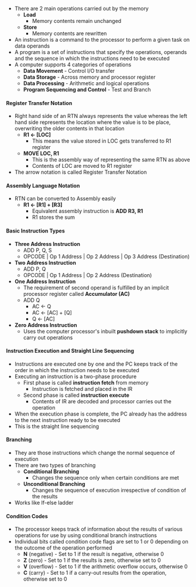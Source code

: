 * There are 2 main operations carried out by the memory
	* **Load**
		* Memory contents remain unchanged 
	* **Store**
		* Memory contents are rewritten
* An instruction is a command to the processor to perform a given task on data operands
* A program is a set of instructions that specify the operations, operands and the sequence in which the instructions need to be executed
* A computer supports 4 categories of operations
	* **Data Movement** - Control I/O transfer
	* **Data Storage** - Across memory and processor register
	* **Data Processing** - Arithmetic and logical operations 
	* **Program Sequencing and Control** - Test and Branch

#### Register Transfer Notation
* Right hand side of an RTN always represents the value whereas the left hand side represents the location where the value is to be place, overwriting the older contents in that location
	* **R1 <- [LOC]**
		* This means the value stored in LOC gets transferred to R1 register
	* **MOVE LOC, R1**
		* This is the assembly way of representing the same RTN as above
		* Contents of LOC are moved to R1 register
* The arrow notation is called Register Transfer Notation

#### Assembly Language Notation
* RTN can be converted to Assembly easily
	* **R1 <- [R1] + [R3]**
		* Equivalent assembly instruction is **ADD R3, R1**
		* R1 stores the sum

#### Basic Instruction Types
* **Three Address Instruction**
	* ADD P, Q, S
	* OPCODE | Op 1 Address | Op 2 Address | Op 3 Address (Destination)
* **Two Address Instruction**
	* ADD P, Q
	* OPCODE | Op 1 Address | Op 2 Address (Destination)
* **One Address Instruction**
	* The requirement of second operand is fulfilled by an implicit processor register called **Accumulator (AC)** 
	* ADD Q
		* AC <- Q
		* AC <- [AC] + [Q]
		* Q <- [AC]
* **Zero Address Instruction**
	* Uses the computer processor's inbuilt **pushdown stack** to implicitly carry out operations

#### Instruction Execution and Straight Line Sequencing 
* Instructions are executed one by one and the PC keeps track of the order in which the instruction needs to be executed 
* Executing an instruction is a two-phase procedure
	* First phase is called **instruction fetch** from memory
		* Instruction is fetched and placed in the IR
	* Second phase is called **instruction execute**
		* Contents of IR are decoded and processor carries out the operation
* When the execution phase is complete, the PC already has the address to the next instruction ready to be executed
* This is the straight line sequencing 

#### Branching 
* They are those instructions which change the normal sequence of execution
* There are two types of branching 
	* **Conditional Branching**
		* Changes the sequence only when certain conditions are met
	* **Unconditional Branching**
		* Changes the sequence of execution irrespective of condition of the results
* Works like If-else ladder 

#### Condition Codes
* The processor keeps track of information about the results of various operations for use by using conditional branch instructions
* Individual bits called condition code flags are set to 1 or 0 depending on the outcome of the operation performed
	* **N** (negative) - Set to 1 if the result is negative, otherwise 0
	* **Z** (zero) - Set to 1 if the results is zero, otherwise set to 0
	* **V** (overflow) - Set to 1 if the arithmetic overflow occurs, otherwise 0
	* **C** (carry) - Set to 1 if a carry-out results from the operation, otherwise set to 0